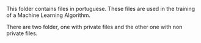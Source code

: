 This folder contains files in portuguese. These files are used in the training of a Machine Learning Algorithm.

There are two folder, one with private files and the other one with non private files.

